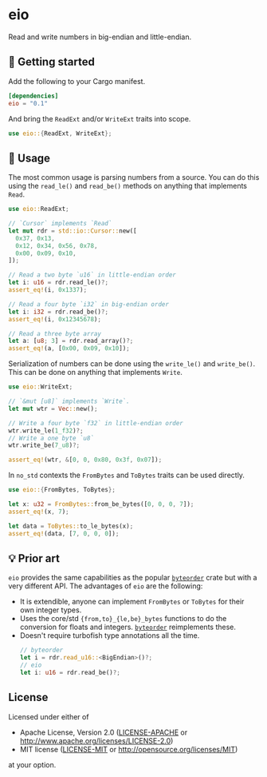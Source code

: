# eio

Read and write numbers in big-endian and little-endian.

## 🚀 Getting started

Add the following to your Cargo manifest.
```toml
[dependencies]
eio = "0.1"
```

And bring the `ReadExt` and/or `WriteExt` traits into scope.
```rust
use eio::{ReadExt, WriteExt};
```

## 🤸 Usage

The most common usage is parsing numbers from a source. You can do this using
the `read_le()` and `read_be()` methods on anything that implements `Read`.

```rust
use eio::ReadExt;

// `Cursor` implements `Read`
let mut rdr = std::io::Cursor::new([
  0x37, 0x13,
  0x12, 0x34, 0x56, 0x78,
  0x00, 0x09, 0x10,
]);

// Read a two byte `u16` in little-endian order
let i: u16 = rdr.read_le()?;
assert_eq!(i, 0x1337);

// Read a four byte `i32` in big-endian order
let i: i32 = rdr.read_be()?;
assert_eq!(i, 0x12345678);

// Read a three byte array
let a: [u8; 3] = rdr.read_array()?;
assert_eq!(a, [0x00, 0x09, 0x10]);
```

Serialization of numbers can be done using the `write_le()` and `write_be()`.
This can be done on anything that implements `Write`.

```rust
use eio::WriteExt;

// `&mut [u8]` implements `Write`.
let mut wtr = Vec::new();

// Write a four byte `f32` in little-endian order
wtr.write_le(1_f32)?;
// Write a one byte `u8`
wtr.write_be(7_u8)?;

assert_eq!(wtr, &[0, 0, 0x80, 0x3f, 0x07]);
```

In `no_std` contexts the `FromBytes` and `ToBytes` traits can be used directly.
```rust
use eio::{FromBytes, ToBytes};

let x: u32 = FromBytes::from_be_bytes([0, 0, 0, 7]);
assert_eq!(x, 7);

let data = ToBytes::to_le_bytes(x);
assert_eq!(data, [7, 0, 0, 0]);
```

## 💡 Prior art

`eio` provides the same capabilities as the popular [`byteorder`] crate but with
a very different API. The advantages of `eio` are the following:

- It is extendible, anyone can implement `FromBytes` or `ToBytes` for their own
  integer types.
- Uses the core/std `{from,to}_{le,be}_bytes` functions to do the conversion for
  floats and integers. [`byteorder`] reimplements these.
- Doesn't require turbofish type annotations all the time.
  ```rust
  // byteorder
  let i = rdr.read_u16::<BigEndian>()?;
  // eio
  let i: u16 = rdr.read_be()?;
  ```

[`byteorder`]: https://crates.io/crates/byteorder

## License

Licensed under either of

- Apache License, Version 2.0 ([LICENSE-APACHE](LICENSE-APACHE) or
  http://www.apache.org/licenses/LICENSE-2.0)
- MIT license ([LICENSE-MIT](LICENSE-MIT) or http://opensource.org/licenses/MIT)

at your option.
